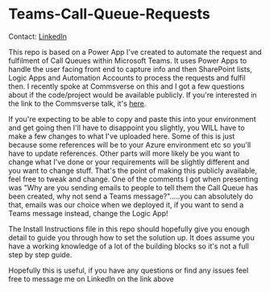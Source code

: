 # Teams-Call-Queue-Requests

Contact: [LinkedIn](https://www.linkedin.com/in/mark-webb-797aba69/) 

This repo is based on a Power App I've created to automate the request and fulfilment of Call Queues within Microsoft Teams. It uses Power Apps to handle the user facing front end to capture info and then SharePoint lists, Logic Apps and Automation Accounts to process the requests and fulfil then. I recently spoke at Commsverse on this and I got a few questions about if the code/project would be available publicly. If you're interested in the link to the Commsverse talk, it's [here](https://events.justattend.com/events/conference-session/247cx437/8d37b3e6).

If you're expecting to be able to copy and paste this into your environment and get going then I'll have to disappoint you slightly, you WILL have to make a few changes to what I've uploaded here. Some of this is just because some references will be to your Azure environment etc so you'll have to update references. Other parts will more likely be you want to change what I've done or your requirements will be slightly different and you want to change stuff. That's the point of making this publicly available, feel free to tweak and change. One of the comments I got when presenting was "Why are you sending emails to people to tell them the Call Queue has been created, why not send a Teams message?".....you can absolutely do that, emails was our choice when we deployed it, if you want to send a Teams message instead, change the Logic App!

The Install Instructions file in this repo should hopefully give you enough detail to guide you through how to set the solution up. It does assume you have a working knowledge of a lot of the building blocks so it's not a full step by step guide.

Hopefully this is useful, if you have any questions or find any issues feel free to message me on LinkedIn on the link above
